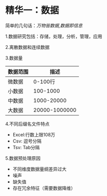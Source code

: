 # 精华一：数据
简单的几句话：*万物皆数据,数据即信息*

1.数据研究包括：存储，处理，分析，管理，应用  

2.离散数据和连续数据  

3.数据量

| 数据范围       | 描述         |
|---------------|--------------|
| 微数据        | 0-100行      |
| 小数据        | 100-1000     |
| 中数据        | 1000-20000   |
| 大数据        | 20000-1000000|

4.不同后缀名文件特点

- Excel:行数上限108万
- Csv:  逗号分隔
- Tsv:  Tab分隔

5.数据预处理原因

- 不同维度数据量纲差异过大
- 噪声
- 缺失值
- 存在冗余特征（需要数据降维）



